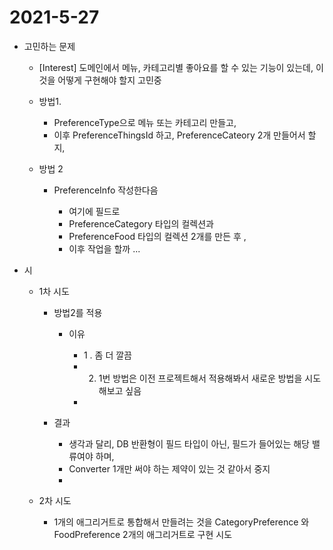 # 2021-5-27

* 고민하는 문제

  * \[Interest\] 도메인에서  메뉴, 카테고리별 좋아요를 할 수 있는 기능이 있는데, 이것을 어떻게 구현해야 할지 고민중
  * 방법1. 

    * PreferenceType으로 메뉴 또는 카테고리 만들고,
    * 이후 PreferenceThingsId 하고, PreferenceCateory 2개 만들어서 할지,

  

  * 방법 2

    * PreferenceInfo 작성한다음 

      * 여기에 필드로 
      * PreferenceCategory 타입의 컬렉션과 
      * PreferenceFood 타입의 컬렉션 2개를 만든 후 ,
      * 이후 작업을 할까 ... 

* 시



  * 1차 시도

    * 방법2를 적용 

      * 이유

        * 1 . 좀 더 깔끔
        * 2. 1번 방법은 이전 프로젝트해서 적용해봐서 새로운 방법을 시도해보고 싶음  
        * 

    * 결과

      * 생각과 달리, DB 반환형이 필드 타입이 아닌, 필드가 들어있는 해당 밸류여야 하며,
      * Converter 1개만 써야 하는 제약이 있는 것 같아서  중지  
      * 

  * 2차 시도
    * 1개의 애그리거트로 통합해서 만들려는 것을 CategoryPreference 와 FoodPreference 2개의 애그리거트로  구현 시도    

